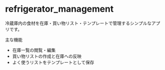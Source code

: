 # refrigerator_management

冷蔵庫内の食材を在庫・買い物リスト・テンプレートで管理するシンプルなアプリです。

主な機能

- 在庫一覧の閲覧・編集
- 買い物リストの作成と在庫への反映
- よく使うリストをテンプレートとして保存
